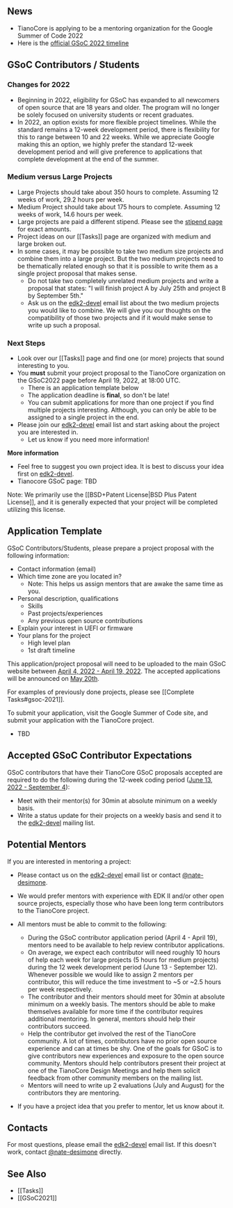 ## News

- TianoCore is applying to be a mentoring organization for the Google Summer of Code 2022
- Here is the [official GSoC 2022 timeline](https://developers.google.com/open-source/gsoc/timeline)

## GSoC Contributors / Students

### Changes for 2022

- Beginning in 2022, eligibility for GSoC has expanded to all newcomers of open source that are 18 years and older. The program will no longer be solely focused on university students or recent graduates.
- In 2022, an option exists for more flexible project timelines. While the standard remains a 12-week development period, there is flexibility for this to range between 10 and 22 weeks. While we appreciate Google making this an option, we highly prefer the standard 12-week development period and will give preference to applications that complete development at the end of the summer.

### Medium versus Large Projects

- Large Projects should take about 350 hours to complete. Assuming 12 weeks of work, 29.2 hours per week.
- Medium Project should take about 175 hours to complete. Assuming 12 weeks of work, 14.6 hours per week.
- Large projects are paid a different stipend. Please see the [stipend page](https://developers.google.com/open-source/gsoc/help/student-stipends) for exact amounts.
- Project ideas on our [[Tasks]] page are organized with medium and large broken out.
- In some cases, it may be possible to take two medium size projects and combine them into a large project. But the two medium projects need to be thematically related enough so that it is possible to write them as a single project proposal that makes sense.
    - Do not take two completely unrelated medium projects and write a proposal that states: "I will finish project A by July 25th and project B by September 5th."
    - Ask us on the [edk2-devel](https://edk2.groups.io/g/devel) email list about the two medium projects you would like to combine. We will give you our thoughts on the compatibility of those two projects and if it would make sense to write up such a proposal.

### Next Steps

- Look over our [[Tasks]] page and find one (or more) projects that sound interesting to you.
- You **must** submit your project proposal to the TianoCore organization on the GSoC2022 page before April 19, 2022, at 18:00 UTC.
    - There is an application template below
    - The application deadline is **final**, so don't be late!
    - You can submit applications for more than one project if you find multiple projects interesting. Although, you can only be able to be assigned to a single project in the end.
- Please join our [edk2-devel](https://edk2.groups.io/g/devel) email list and start asking about the project you are interested in.
    - Let us know if you need more information!

**More information**

- Feel free to suggest you own project idea. It is best to discuss your idea first on [edk2-devel](https://edk2.groups.io/g/devel).
- Tianocore GSoC page: TBD

Note: We primarily use the [[BSD+Patent License|BSD Plus Patent License]], and it is generally expected
that your project will be completed utilizing this license.

## Application Template

GSoC Contributors/Students, please prepare a project proposal with the following
information:

-   Contact information (email)
-   Which time zone are you located in?
    - Note: This helps us assign mentors that are awake the same time as you.
-   Personal description, qualifications
    -   Skills
    -   Past projects/experiences
    -   Any previous open source contributions
-   Explain your interest in UEFI or firmware
-   Your plans for the project
    -   High level plan
    -   1st draft timeline

This application/project proposal will need to be uploaded to the main GSoC website between [April 4, 2022 - April 19, 2022](https://developers.google.com/open-source/gsoc/timeline). The accepted applications will be announced on [May 20th](https://developers.google.com/open-source/gsoc/timeline).

For examples of previously done projects, please see [[Complete Tasks#gsoc-2021]].

To submit your application, visit the Google Summer of Code site, and submit your application with the TianoCore project.

- TBD

## Accepted GSoC Contributor Expectations

GSoC contributors that have their TianoCore GSoC proposals accepted are required to do the following during the 12-week coding period ([June 13, 2022 - September 4](https://developers.google.com/open-source/gsoc/timeline)):

- Meet with their mentor(s) for 30min at absolute minimum on a weekly basis.
- Write a status update for their projects on a weekly basis and send it to the [edk2-devel](https://edk2.groups.io/g/devel) mailing list.

## Potential Mentors

If you are interested in mentoring a project:

- Please contact us on the [edk2-devel](https://edk2.groups.io/g/devel) email list or contact [@nate-desimone](https://github.com/nate-desimone).
- We would prefer mentors with experience with EDK II and/or other open source projects, especially those who have been long term contributors to the TianoCore project.
- All mentors must be able to commit to the following:
    -   During the GSoC contributor application period (April 4 - April 19), mentors need to be available to help review contributor applications.
    -   On average, we expect each contributor will need roughly 10 hours of help each week for large projects (5 hours for medium projects) during the 12 week development period (June 13 - September 12). Whenever possible we would like to assign 2 mentors per contributor, this will reduce the time investment to ~5 or ~2.5 hours per week respectively.
    -   The contributor and their mentors should meet for 30min at absolute minimum on a weekly basis. The mentors should be able to make themselves available for more time if the contributor requires additional mentoring. In general, mentors should help their contributors succeed.
    -   Help the contributor get involved the rest of the TianoCore community. A lot of times, contributors have no prior open source experience and can at times be shy. One of the goals for GSoC is to give contributors new experiences and exposure to the open source community. Mentors should help contributors present their project at one of the TianoCore Design Meetings and help them solicit feedback from other community members on the mailing list.
    -   Mentors will need to write up 2 evaluations (July and August) for the contributors they are mentoring.

- If you have a project idea that you prefer to mentor, let us know about it.

## Contacts
For most questions, please email the [edk2-devel](https://edk2.groups.io/g/devel) email list. If this doesn't work, contact [@nate-desimone](https://github.com/nate-desimone) directly.

## See Also
- [[Tasks]]
- [[GSoC2021]]